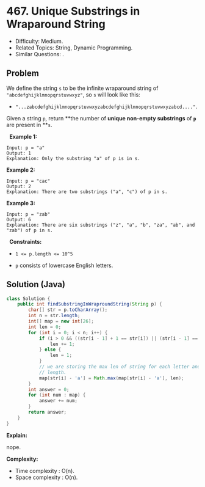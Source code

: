 # 467. Unique Substrings in Wraparound String

- Difficulty: Medium.
- Related Topics: String, Dynamic Programming.
- Similar Questions: .

## Problem

We define the string ```s``` to be the infinite wraparound string of ```"abcdefghijklmnopqrstuvwxyz"```, so ```s``` will look like this:


	
- ```"...zabcdefghijklmnopqrstuvwxyzabcdefghijklmnopqrstuvwxyzabcd...."```.


Given a string ```p```, return **the number of **unique non-empty substrings** of **```p```** are present in **```s```.

 
**Example 1:**

```
Input: p = "a"
Output: 1
Explanation: Only the substring "a" of p is in s.
```

**Example 2:**

```
Input: p = "cac"
Output: 2
Explanation: There are two substrings ("a", "c") of p in s.
```

**Example 3:**

```
Input: p = "zab"
Output: 6
Explanation: There are six substrings ("z", "a", "b", "za", "ab", and "zab") of p in s.
```

 
**Constraints:**


	
- ```1 <= p.length <= 10^5```
	
- ```p``` consists of lowercase English letters.



## Solution (Java)

```java
class Solution {
    public int findSubstringInWraproundString(String p) {
        char[] str = p.toCharArray();
        int n = str.length;
        int[] map = new int[26];
        int len = 0;
        for (int i = 0; i < n; i++) {
            if (i > 0 && ((str[i - 1] + 1 == str[i]) || (str[i - 1] == 'z' && str[i] == 'a'))) {
                len += 1;
            } else {
                len = 1;
            }
            // we are storing the max len of string for each letter and then we will count all these
            // length.
            map[str[i] - 'a'] = Math.max(map[str[i] - 'a'], len);
        }
        int answer = 0;
        for (int num : map) {
            answer += num;
        }
        return answer;
    }
}
```

**Explain:**

nope.

**Complexity:**

* Time complexity : O(n).
* Space complexity : O(n).
